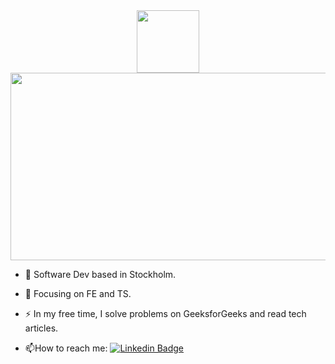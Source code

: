 <div id="header" align="center">
  <img src="https://media.giphy.com/media/CAlBTS57uDXoY/giphy.gif" width="100"/>
</div>

<div align="center">
  <img src="https://media.giphy.com/media/dWesBcTLavkZuG35MI/giphy.gif" width="600" height="300"/>
</div>

- :telescope: Software Dev based in Stockholm.

- :seedling: Focusing on FE and TS.

- :zap: In my free time, I solve problems on GeeksforGeeks and read tech articles.

- :mailbox:How to reach me: [![Linkedin Badge](https://img.shields.io/badge/-chris-blue?style=flat&logo=Linkedin&logoColor=white)](https://www.linkedin.com/in/chris-o-brien-314791212/)
